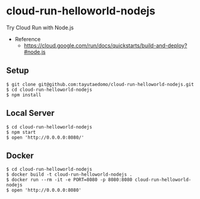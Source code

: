 # cloud-run-helloworld-nodejs
Try Cloud Run with Node.js

- Reference
  - https://cloud.google.com/run/docs/quickstarts/build-and-deploy?#node.js

## Setup
```
$ git clone git@github.com:tayutaedomo/cloud-run-helloworld-nodejs.git
$ cd cloud-run-helloworld-nodejs
$ npm install
```


## Local Server
```
$ cd cloud-run-helloworld-nodejs
$ npm start
$ open 'http://0.0.0.0:8080/'
```


## Docker
```
$ cd cloud-run-helloworld-nodejs
$ docker build -t cloud-run-helloworld-nodejs .
$ docker run --rm -it -e PORT=8080 -p 8080:8080 cloud-run-helloworld-nodejs
$ open 'http://0.0.0.0:8080'
```

